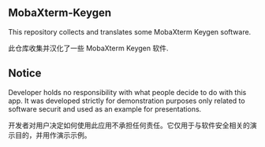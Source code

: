 ## MobaXterm-Keygen

This repository collects and translates some MobaXterm Keygen software.

此仓库收集并汉化了一些 MobaXterm Keygen 软件.

## Notice

Developer holds no responsibility with what people decide to do with this app. It was developed strictly for demonstration purposes only related to software securit and used as an example for presentations. 

开发者对用户决定如何使用此应用不承担任何责任。它仅用于与软件安全相关的演示目的，并用作演示示例。
